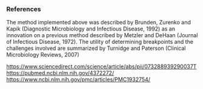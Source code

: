 ### References
The method implemented above was described by Brunden, Zurenko and Kapik (Diagnostic Microbiology and Infectious Disease, 1992) as an innovation on a previous method described by Metzler and DeHaan (Journal of Infectious Disease, 1972). The utility of determining breakpoints and the challenges involved are summarized by Turnidge and Paterson (Clinical Microbiology Reviews, 2007)

https://www.sciencedirect.com/science/article/abs/pii/073288939290037T
https://pubmed.ncbi.nlm.nih.gov/4372272/ 
https://www.ncbi.nlm.nih.gov/pmc/articles/PMC1932754/ 